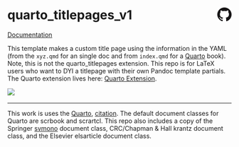 # quarto_titlepages_v1 <a href="https://github.com/nmfs-opensci/quarto_titlepages_v1"><img src="https://raw.githubusercontent.com/nmfs-opensci/assets/main/images/GitHub-Mark-32px.png" align="right"/></a>

[Documentation](https://nmfs-opensci.github.io/quarto_titlepages_v1/)

This template makes a custom title page using the information in the YAML (from the `xyz.qmd` for an single doc and from `index.qmd` for a [Quarto](https://quarto.org/) book). Note, this is not the quarto_titlepages extension. This repo is for LaTeX users who want to DYI a titlepage with their own Pandoc template partials. The Quarto extension lives here: [Quarto Extension](https://github.com/nmfs-opensci/quarto_titlepages).

<a href="https://nmfs-opensci.github.io/quarto_titlepages/images/paste-CC55A28D.png"><img src="./images/bg-image.png" width="200"/></a>

------
This work is uses the [Quarto](https://quarto.org/), [citation](https://github.com/quarto-dev/quarto-cli/blob/main/CITATION.cff). The default document classes for Quarto are scrbook and scrartcl. This repo also includes a copy of the Springer [svmono](https://www.springernature.com/gp/authors/campaigns/latex-author-support) document class, CRC/Chapman & Hall krantz document class, and the Elsevier elsarticle document class.
